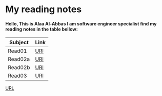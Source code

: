 # My reading notes

#### Hello, This is Alaa Al-Abbas I am software engineer specialist find my reading notes in the table bellow:

| Subject     | Link        |
| ----------- | ----------- |
| Read01      | [URl]()     |
| Read02a     | [URl]()     |
| Read02b     | [URl]()     |
| Read03      | [URl]()     |



[URL](https://alaa281997.github.io/reading-notes/growth)

